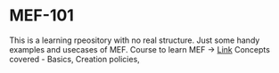 # MEF-101

This is a learning rpeository with no real structure. Just some handy examples and usecases of MEF. 
Course to learn MEF -> [Link](https://www.udemy.com/course/managed-extensibility-framework-mef-from-novice-to-guru/)
Concepts covered - Basics, Creation policies, 
